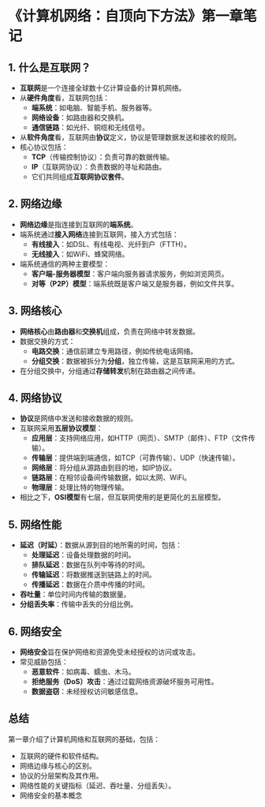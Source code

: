 # 《计算机网络：自顶向下方法》第一章笔记


## 1. 什么是互联网？
- **互联网**是一个连接全球数十亿计算设备的计算机网络。
- 从**硬件角度**看，互联网包括：
  - **端系统**：如电脑、智能手机、服务器等。
  - **网络设备**：如路由器和交换机。
  - **通信链路**：如光纤、铜缆和无线信号。
- 从**软件角度**看，互联网由**协议**定义，协议是管理数据发送和接收的规则。
- 核心协议包括：
  - **TCP**（传输控制协议）：负责可靠的数据传输。
  - **IP**（互联网协议）：负责数据的寻址和路由。
  - 它们共同组成**互联网协议套件**。

## 2. 网络边缘
- **网络边缘**是指连接到互联网的**端系统**。
- 端系统通过**接入网络**连接到互联网，接入方式包括：
  - **有线接入**：如DSL、有线电视、光纤到户（FTTH）。
  - **无线接入**：如WiFi、蜂窝网络。
- 端系统通信的两种主要模型：
  - **客户端-服务器模型**：客户端向服务器请求服务，例如浏览网页。
  - **对等（P2P）模型**：端系统既是客户端又是服务器，例如文件共享。

## 3. 网络核心
- **网络核心**由**路由器**和**交换机**组成，负责在网络中转发数据。
- 数据交换的方式：
  - **电路交换**：通信前建立专用路径，例如传统电话网络。
  - **分组交换**：数据被拆分为**分组**，独立传输，这是互联网采用的方式。
- 在分组交换中，分组通过**存储转发**机制在路由器之间传递。

## 4. 网络协议
- **协议**是网络中发送和接收数据的规则。
- 互联网采用**五层协议模型**：
  - **应用层**：支持网络应用，如HTTP（网页）、SMTP（邮件）、FTP（文件传输）。
  - **传输层**：提供端到端通信，如TCP（可靠传输）、UDP（快速传输）。
  - **网络层**：将分组从源路由到目的地，如IP协议。
  - **链路层**：在相邻设备间传输数据，如以太网、WiFi。
  - **物理层**：处理比特的物理传输。
- 相比之下，**OSI模型**有七层，但互联网使用的是更简化的五层模型。

## 5. 网络性能
- **延迟（时延）**：数据从源到目的地所需的时间，包括：
  - **处理延迟**：设备处理数据的时间。
  - **排队延迟**：数据在队列中等待的时间。
  - **传输延迟**：将数据推送到链路上的时间。
  - **传播延迟**：数据在介质中传播的时间。
- **吞吐量**：单位时间内传输的数据量。
- **分组丢失率**：传输中丢失的分组比例。

## 6. 网络安全
- **网络安全**旨在保护网络和资源免受未经授权的访问或攻击。
- 常见威胁包括：
  - **恶意软件**：如病毒、蠕虫、木马。
  - **拒绝服务（DoS）攻击**：通过过载网络资源破坏服务可用性。
  - **数据盗窃**：未经授权访问敏感信息。

## 总结
第一章介绍了计算机网络和互联网的基础，包括：
- 互联网的硬件和软件结构。
- 网络边缘与核心的区别。
- 协议的分层架构及其作用。
- 网络性能的关键指标（延迟、吞吐量、分组丢失）。
- 网络安全的基本概念